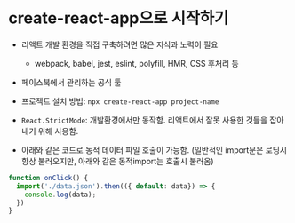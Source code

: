 # create-react-app으로 시작하기

- 리액트 개발 환경을 직접 구축하려면 많은 지식과 노력이 필요
  - webpack, babel, jest, eslint, polyfill, HMR, CSS 후처리 등
- 페이스북에서 관리하는 공식 툴
- 프로젝트 설치 방법: `npx create-react-app project-name`

- `React.StrictMode`: 개발환경에서만 동작함. 리액트에서 잘못 사용한 것들을 잡아내기 위해 사용함.
- 아래와 같은 코드로 동적 데이터 파일 호출이 가능함. (일반적인 import문은 로딩시 항상 불러오지만, 아래와 같은 동적import는 호출시 불러옴)
```javascript
function onClick() {
  import('./data.json').then(({ default: data}) => {
    console.log(data);
  })
}
```